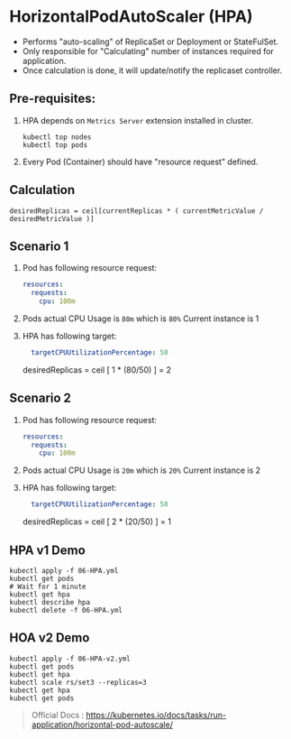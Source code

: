 # HorizontalPodAutoScaler (HPA)

- Performs "auto-scaling" of ReplicaSet or Deployment or StateFulSet.
- Only responsible for "Calculating" number of instances required for application.
- Once calculation is done, it will update/notify the replicaset controller.

## Pre-requisites:

1.	HPA depends on `Metrics Server` extension installed in cluster.

	```
	kubectl top nodes
	kubectl top pods
	```

1. Every Pod (Container) should have "resource request" defined.

## Calculation

`desiredReplicas = ceil[currentReplicas * ( currentMetricValue / desiredMetricValue )]`

## Scenario 1

1. 	Pod has following resource request:

	```yaml
	resources:
	  requests:
	    cpu: 100m
	```

1.	Pods actual CPU Usage is `80m` which is `80%` Current instance is 1

1.	HPA has following target:

	```yaml
	  targetCPUUtilizationPercentage: 50
	```

	desiredReplicas = ceil [ 1 * (80/50) ] = 2

## Scenario 2

1. 	Pod has following resource request:

	```yaml
	resources:
	  requests:
	    cpu: 100m
	```

1.	Pods actual CPU Usage is `20m` which is `20%` Current instance is 2

1.	HPA has following target:

	```yaml
	  targetCPUUtilizationPercentage: 50
	```

	desiredReplicas = ceil [ 2 * (20/50) ] = 1

## HPA v1 Demo

```
kubectl apply -f 06-HPA.yml
kubectl get pods
# Wait for 1 minute
kubectl get hpa
kubectl describe hpa
kubectl delete -f 06-HPA.yml
```

## HOA v2 Demo

```
kubectl apply -f 06-HPA-v2.yml
kubectl get pods
kubectl get hpa
kubectl scale rs/set3 --replicas=3
kubectl get hpa
kubectl get pods
```

> Official Docs : https://kubernetes.io/docs/tasks/run-application/horizontal-pod-autoscale/ 